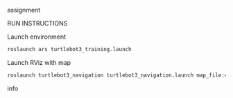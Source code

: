 assignment

RUN INSTRUCTIONS 

Launch environment 
```bash
roslaunch ars turtlebot3_training.launch 
```

Launch RViz with map 
```bash
roslaunch turtlebot3_navigation turtlebot3_navigation.launch map_file:=$HOME/catkin_ws/src/ars/src/clean_map.yaml
```

info 



